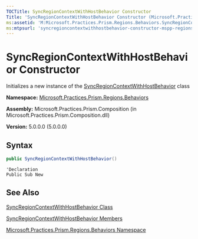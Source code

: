 ```yaml
---
TOCTitle: SyncRegionContextWithHostBehavior Constructor
Title: 'SyncRegionContextWithHostBehavior Constructor (Microsoft.Practices.Prism.Regions.Behaviors)'
ms:assetid: 'M:Microsoft.Practices.Prism.Regions.Behaviors.SyncRegionContextWithHostBehavior.\#ctor'
ms:mtpsurl: 'syncregioncontextwithhostbehavior-constructor-mspp-regions-behaviors.md'
---
```


# SyncRegionContextWithHostBehavior Constructor

Initializes a new instance of the [SyncRegionContextWithHostBehavior](syncregioncontextwithhostbehavior-class-mspp-regions-behaviors) class

**Namespace:** [Microsoft.Practices.Prism.Regions.Behaviors](mspp-regions-behaviors-namespace)

**Assembly:** Microsoft.Practices.Prism.Composition (in Microsoft.Practices.Prism.Composition.dll)

**Version:** 5.0.0.0 (5.0.0.0)

## Syntax

```C#
public SyncRegionContextWithHostBehavior()
```

```VB
'Declaration
Public Sub New
```

## See Also

[SyncRegionContextWithHostBehavior Class](syncregioncontextwithhostbehavior-class-mspp-regions-behaviors)

[SyncRegionContextWithHostBehavior Members](syncregioncontextwithhostbehavior-members-mspp-regions-behaviors)

[Microsoft.Practices.Prism.Regions.Behaviors Namespace](mspp-regions-behaviors-namespace)
